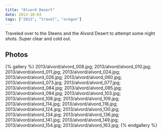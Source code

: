 ```yaml
---
title: "Alvord Desert"
date: 2013-10-03 
tags: ["2013", "travel", "oregon"]
---
```


Traveled over to the Steens and the Alvord Desert to attempt some night shots.  Super clear and cold out.

<h2>Photos</h2>
{% gallery %}
2013/alvord/alvord_008.jpg;
2013/alvord/alvord_010.jpg;
2013/alvord/alvord_011.jpg;
2013/alvord/alvord_024.jpg;
2013/alvord/alvord_026.jpg;
2013/alvord/alvord_060.jpg;
2013/alvord/alvord_073.jpg;
2013/alvord/alvord_077.jpg;
2013/alvord/alvord_084.jpg;
2013/alvord/alvord_085.jpg;
2013/alvord/alvord_094.jpg;
2013/alvord/alvord_103.jpg;
2013/alvord/alvord_108.jpg;
2013/alvord/alvord_109.jpg;
2013/alvord/alvord_114.jpg;
2013/alvord/alvord_118.jpg;
2013/alvord/alvord_124.jpg;
2013/alvord/alvord_130.jpg;
2013/alvord/alvord_134.jpg;
2013/alvord/alvord_136.jpg;
2013/alvord/alvord_141.jpg;
2013/alvord/alvord_149.jpg;
2013/alvord/alvord_154.jpg;
2013/alvord/alvord_163.jpg;
{% endgallery %}
